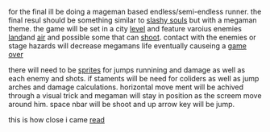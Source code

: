 for the final ill be doing a mageman based endless/semi-endless runner. the final resul should be something similar to [slashy souls](https://play.google.com/store/apps/details?id=com.bandainamcoent.android.slashysouls&hl=en) but with a megaman theme. the game will be set in a city [level](https://i.ytimg.com/vi/SnhBVSpK8wQ/maxresdefault.jpg) and feature varoius enemies [land](http://vignette2.wikia.nocookie.net/megaman/images/6/67/MetCW.jpg/revision/latest/scale-to-width-down/185?cb=20141101133141)and [air](http://vignette2.wikia.nocookie.net/megaman/images/e/ef/RCWBat.png/revision/latest?cb=20120815170256) and possible some that can [shoot](http://vignette3.wikia.nocookie.net/megaman/images/7/70/CW-SniperJoe-Art.jpg/revision/latest?cb=20100531151127). contact with the enemies or stage hazards will decrease megamans life eventually causeing a [game over](http://www.vizzed.com/videogames/screenshots/30/309086/71766/Mega%20Man%20Powered%20Up_PPSSPPWindows64%202015-01-10%2017-44-11-601420988504.png)

there will need to be [sprites](http://ngamer01.chozosanctuary.com/rc/sprites/files/wataresistant_8_mmexp.png) for jumps runnining and damage as well as each enemy and shots. if staments will be need for coliders as well as jump arches and damage calculations.
 horizontal move ment will be achived through a visual trick and megaman will stay in position as the screem move around him. space nbar will be shoot and up arrow key will be jump.


this is how close i came
[read](https://github.com/SN0WH0USE/SN0WH0USE.github.io/blob/master/final/Gustafson_Kyle_final.pdf)
